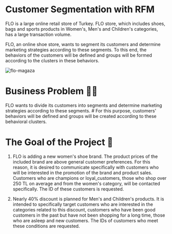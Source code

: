 # Customer Segmentation with RFM

FLO is a large online retail store of Turkey. FLO store, which includes shoes, bags and sports products in Women's, Men's and Children's categories, has a large transaction volume.

FLO, an online shoe store, wants to segment its customers and determine marketing strategies according to these segments. To this end, the behaviors of the customers will be defined and groups will be formed according to the clusters in these behaviors.

![flo-magaza](https://github.com/oktaydoganyildiz/Customer-Segmentation-with-RFM/assets/70387935/63b3f79c-2f88-410e-a132-3a9b3372172c)

# Business Problem 👩‍💻
FLO wants to divide its customers into segments and determine marketing strategies according to these segments. # For this purpose, customers' behaviors will be defined and groups will be created according to these behavioral clusters.


# The Goal of the Project 🎯
1. FLO is adding a new women's shoe brand. The product prices of the included brand are above general customer preferences. For this reason, it is desired to communicate specifically with customers who will be interested in the promotion of the brand and product sales. Customers who are champions or loyal_customers, those who shop over 250 TL on average and from the women's category, will be contacted specifically. The ID of these customers is requested.

2. Nearly 40% discount is planned for Men's and Children's products. It is intended to specifically target customers who are interested in the categories related to this discount, customers who have been good customers in the past but have not been shopping for a long time, those who are asleep and new customers. The IDs of customers who meet these conditions are requested.



